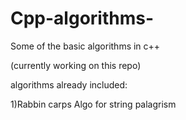 # Cpp-algorithms-
Some of the basic algorithms in c++

(currently working on this repo)

algorithms already included:

1)Rabbin carps Algo for string palagrism 
